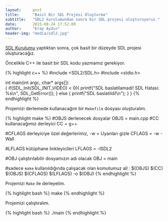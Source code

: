 ```yaml
---
layout:     post
title:      "Basit Bir SDL Projesi Oluşturma"
subtitle:   "SDL2 kurulumundan sonra bir SDL projesi oluşturuyoruz."
date:       2015-08-24 17:52:00
author:     "Eray Aydın"
header-img: "media/sdl2.jpg"
---
```


[SDL Kurulumu](http://erayaydin.me/2015/08/24/linux-sdl2-kurulumu/) yaptıktan sonra, çok basit bir düzeyde SDL projesi oluşturacağız.

Öncelikle C++ ile basit bir SDL kodu yazmamız gerekiyor.

{% highlight c++ %}
#include <SDL2/SDL.h>
#include <stdio.h>

int main(int argc, char* args[])	
{
    if(SDL_Init(SDL_INIT_VIDEO) < 0){
		printf("SDL baslatilamadi! SDL Hatasi: %s\n", SDL_GetError());
	} else {
		printf("SDL baslatildi!\n");
	}
}
{% endhighlight %}

Projemizi derlemede  kullanacağım bir `Makefile` dosyası oluşturalım.

{% highlight make %}
#OBJS derlenecek dosyalar
OBJS = main.cpp
#CC kullanacağımız derleyici
CC = g++

#CFLAGS derleyiciye özel değerlerimiz, -w = Uyarıları gizle
CFLAGS = -w -Wall

#LFLAGS kütüphane linkleyicileri
LFLAGS = -lSDL2

#OBJ çalıştırılabilir dosyamızın adı olacak
OBJ = main

#sadece `make` kullanıldığında çalışacak olan komutumuz
all : $(OBJS)
	$(CC) $(OBJS) $(CFLAGS) $(LFLAGS) -o $(OBJ)
{% endhighlight %}

Projemizi `Make` ile derleyelim.

{% highlight bash %}
make
{% endhighlight %}

Projemizi çalıştıralım.

{% highlight bash %}
./main
{% endhighlight %}